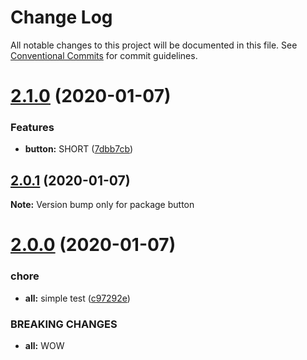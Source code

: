 # Change Log

All notable changes to this project will be documented in this file.
See [Conventional Commits](https://conventionalcommits.org) for commit guidelines.

# [2.1.0](https://github.com/Swingvy/ds-monorepo/compare/button@2.0.1...button@2.1.0) (2020-01-07)


### Features

* **button:** SHORT ([7dbb7cb](https://github.com/Swingvy/ds-monorepo/commit/7dbb7cb))





## [2.0.1](https://github.com/Swingvy/ds-monorepo/compare/button@2.0.0...button@2.0.1) (2020-01-07)

**Note:** Version bump only for package button





# [2.0.0](https://github.com/Swingvy/ds-monorepo/compare/button@1.0.1...button@2.0.0) (2020-01-07)


### chore

* **all:** simple test ([c97292e](https://github.com/Swingvy/ds-monorepo/commit/c97292e))


### BREAKING CHANGES

* **all:** WOW
